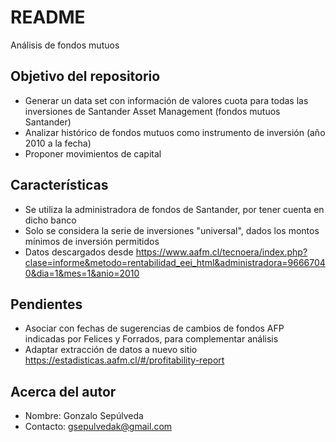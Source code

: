 # README #

Análisis de fondos mutuos

## Objetivo del repositorio ##

* Generar un data set con información de valores cuota para todas las inversiones de Santander Asset Management (fondos mutuos Santander)
* Analizar histórico de fondos mutuos como instrumento de inversión (año 2010 a la fecha)
* Proponer movimientos de capital

## Características ##

* Se utiliza la administradora de fondos de Santander, por tener cuenta en dicho banco
* Solo se considera la serie de inversiones "universal", dados los montos mínimos de inversión permitidos
* Datos descargados desde https://www.aafm.cl/tecnoera/index.php?clase=informe&metodo=rentabilidad_eei_html&administradora=96667040&dia=1&mes=1&anio=2010

## Pendientes ##

* Asociar con fechas de sugerencias de cambios de fondos AFP indicadas por Felices y Forrados, para complementar análisis
* Adaptar extracción de datos a nuevo sitio https://estadisticas.aafm.cl/#/profitability-report

## Acerca del autor ##

* Nombre: Gonzalo Sepúlveda
* Contacto: gsepulvedak@gmail.com